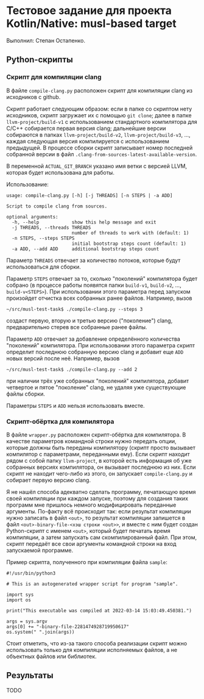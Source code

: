 # Тестовое задание для проекта Kotlin/Native: musl-based target

Выполнил: Степан Остапенко.

## Python-скрипты

### Скрипт для компиляции clang

В файле `compile-clang.py` расположен скрипт для компиляции clang из исходников с github.

Скрипт работает следующим образом: если в папке со скриптом нету исходников, скрипт загружает их с помощью `git clone`; далее в папке `llvm-project/build-v1` с использованием стандартного компилятора для C/C++ собирается первая версия clang; дальнейшие версии собираются в папках `llvm-project/build-v2`, `llvm-project/build-v3`, ..., каждая следующая версия компилируется с использованием предыдущей. В процессе сборки скрипт записывает номер последней собранной версии в файл `.clang-from-sources-latest-available-version`.

В переменной `ACTUAL_GIT_BRANCH` указано имя ветки с версией LLVM, которая будет использована для работы.

Использование:
```
usage: compile-clang.py [-h] [-j THREADS] [-n STEPS | -a ADD]

Script to compile clang from sources.

optional arguments:
  -h, --help            show this help message and exit
  -j THREADS, --threads THREADS
                        number of threads to work with (default: 1)
  -n STEPS, --steps STEPS
                        initial bootstrap steps count (default: 1)
  -a ADD, --add ADD     additional bootstrap steps count

```

Параметр `THREADS` отвечает за количество потоков, которые будут использоваться для сборки.

Параметр `STEPS` отвечает за то, сколько "поколений" компилятора будет собрано (в процессе работы появятся папки `build-v1`, `build-v2`, ..., `build-v<STEPS>`). При использовании этого параметра перед запуском произойдет отчистка всех собранных ранее файлов. Например, вызов
```
~/src/musl-test-task$ ./compile-clang.py --steps 3
```
создаст первую, вторую и третью версию ("поколение") clang, предварительно стерев все собранные ранее файлы.

Параметр `ADD` отвечает за добавление определённого количества "поколений" компилятора. При использовании этого параметра скрипт определит последнюю собранную версию clang и добавит еще `ADD` новых версий после неё. Например, вызов
```
~/src/musl-test-task$ ./compile-clang.py --add 2
```
при наличии трёх уже собранных "поколений" компилятора, добавит четвертое и пятое "поколение" clang, не удаляя уже существующие файлы сборки.

Параметры `STEPS` и `ADD` нельзя использовать вместе.

### Скрипт-обёртка для компилятора

В файле `wrapper.py` расположен скрипт-обёртка для компилятора. В качестве параметров командной строки нужно передать опции, которые должны быть переданы компилятору (скрипт просто вызывает компилятор с параметрами, переданными ему). Если скрипт находит рядом с собой папку `llvm-project`, в которой есть информация об уже собранных версиях компилятора, он вызывает последнюю из них. Если скрипт не находит чего-либо из этого, он запускает `compile-clang.py` и собирает первую версию clang.

Я не нашёл способа адекватно сделать программу, печатающую время своей компиляции при каждом запуске, поэтому для создания таких программ мне пришлось немного модифицировать переданные аргументы. По-факту всё происходит так: если результат компиляции нужно записать в файл `<out>`, то результат компиляции запишется в файл `<out>-binary-file-<хэш строки <out>>`, и вместе с ним будет создан Python-скрипт с именем `<out>`, который будет печатать время компиляции, а затем запускать сам скомпилированный файл. При этом, скрипт передаёт все свои аргументы командной строки на вход запускаемой программе.

Пример скрипта, полученного при компиляции файла `sample`:
```
#!/usr/bin/python3

# This is an autogenerated wrapper script for program "sample".

import sys
import os

print("This executable was compiled at 2022-03-14 15:03:49.450381.")

args = sys.argv
args[0] += "-binary-file-2281474928719950617"
os.system(" ".join(args))
```

Стоит отметить, что из-за такого способа реализации скрипт можно использовать только для компиляции исполняемых файлов, а не объектных файлов или библиотек.

## Результаты

TODO